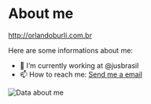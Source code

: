 # About me

http://orlandoburli.com.br

Here are some informations about me:

- 🔭 I’m currently working at @jusbrasil
- 📫 How to reach me: [Send me a email](mailto:orlando.burli@gmail.com)

![Data about me](https://github-readme-stats.vercel.app/api?username=orlandoburli&show_icons=true&theme=tokyonight)
